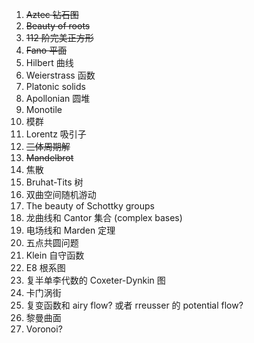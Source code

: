 1. ~~Aztec 钻石图~~
2. ~~Beauty of roots~~
3. ~~112 阶完美正方形~~
4. ~~Fano 平面~~
5. Hilbert 曲线
6. Weierstrass 函数
7. Platonic solids
8. Apollonian 圆堆
9. Monotile
10. 模群
11. Lorentz 吸引子
12. ~~三体周期解~~
13. ~~Mandelbrot~~
14. 焦散
15. Bruhat-Tits 树
16. 双曲空间随机游动
17. The beauty of Schottky groups
18. 龙曲线和 Cantor 集合 (complex bases)
19. 电场线和 Marden 定理
20. 五点共圆问题
21. Klein 自守函数
22. E8 根系图
23. 复半单李代数的 Coxeter-Dynkin 图
24. 卡门涡街
25. 复变函数和 airy flow? 或者 rreusser 的 potential flow?
26. 黎曼曲面
27. Voronoi?
